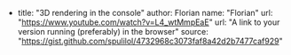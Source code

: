 - title: "3D rendering in the console"
  author: Florian
    name: "Florian"
    url: "https://www.youtube.com/watch?v=L4_wtMmpEaE"
  url: "A link to your version running (preferably) in the browser"
  source: "https://gist.github.com/spulilol/4732968c3073faf8a42d2b7477caf929"
